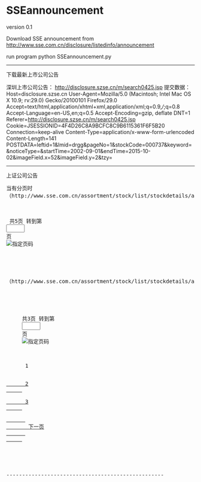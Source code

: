 # SSEannouncement
version 0.1

Download SSE announcement from http://www.sse.com.cn/disclosure/listedinfo/announcement

run program
  python SSEannouncement.py

--------------------------------------------------------------------------------
下载最新上市公司公告

深圳上市公司公告：
http://disclosure.szse.cn/m/search0425.jsp
提交数据：
Host=disclosure.szse.cn
User-Agent=Mozilla/5.0 (Macintosh; Intel Mac OS X 10.9; rv:29.0) Gecko/20100101 Firefox/29.0
Accept=text/html,application/xhtml+xml,application/xml;q=0.9,*/*;q=0.8
Accept-Language=en-US,en;q=0.5
Accept-Encoding=gzip, deflate
DNT=1
Referer=http://disclosure.szse.cn/m/search0425.jsp
Cookie=JSESSIONID=4F4D26C8A9BCFC8C9B6115361F6F5B20
Connection=keep-alive
Content-Type=application/x-www-form-urlencoded
Content-Length=141
POSTDATA=leftid=1&lmid=drgg&pageNo=1&stockCode=000737&keyword=&noticeType=&startTime=2002-09-01&endTime=2015-10-02&imageField.x=52&imageField.y=2&tzy=


--------------------------------------------------------------------------------
上证公司公告

<pre>
当有分页时
（http://www.sse.com.cn/assortment/stock/list/stockdetails/announcement/index.shtml?COMPANY_CODE=600359&startDate=2015-06-03&endDate=2015-10-03&productId=600359&startDate=2015-07-03&endDate=2015-10-03&reportType=ALL&reportType2=%E5%85%A8%E9%83%A8&reportType=ALL&moreConditions=true）：
<div id="announcementDiv_container_pagination" class="paging">
<div id="abId0.42829732394412534" class="paging-bottom">
<span id="abId0.7259081873547838" class="paging_input" abineguid="57035F88081A4B7589FBC26189264B9C">
 共5页 转到第
<input id="announcementDiv_container_pageid" type="text" value="" size="3" name="jumpto" title="指定页码">
页
<img id="announcementDiv_container_togo" title="指定页码" src="/images/button_go.gif">
</span>
<span class="paging_text">
</div>
</div>

（http://www.sse.com.cn/assortment/stock/list/stockdetails/announcement/index.shtml?COMPANY_CODE=600351&startDate=2015-06-03&endDate=2015-10-03&productId=600351&startDate=2015-07-03&endDate=2015-10-03&reportType=ALL&reportType2=%E5%85%A8%E9%83%A8&reportType=ALL&moreConditions=true）：
  <div class="paging" id="announcementDiv_container_pagination">
   <div class="paging-bottom" id="abId0.1464835436745655">
    <span abineguid="88786D0310D1487ABA7B4A0A895898B9" class="paging_input" id="abId0.9838209436649801">
     共3页 转到第
     <input id="announcementDiv_container_pageid" name="jumpto" size="3" title="指定页码" type="text" value=""/>
     页
     <img id="announcementDiv_container_togo" src="/images/button_go.gif" title="指定页码"/>
    </span>
    <span class="paging_text">
     <span class="paging_num_on">
      1
     </span>
     <a class="announcementDiv_container_paginationNumLink" href="#" pageno="2">
      2
     </a>
     <a class="announcementDiv_container_paginationNumLink" href="#" pageno="3">
      3
     </a>
     <a class="paging_next" href="javascript:void(0)" id="announcementDiv_container_next" pageno="2" title="下页">
      <span>
       下一页
      </span>
     </a>
    </span>
   </div>
  </div>
--------------------------------------------------

</pre>
